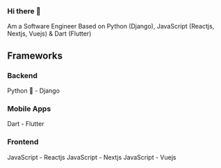 ### Hi there 👋
Am a Software Engineer Based on Python (Django), JavaScript (Reactjs, Nextjs, Vuejs) & Dart (Flutter)

## Frameworks
### Backend 
Python :snake: - Django

### Mobile Apps 
Dart - Flutter

### Frontend
JavaScript - Reactjs
JavaScript - Nextjs
JavaScript - Vuejs

<!--
**rexy09/rexy09** is a ✨ _special_ ✨ repository because its `README.md` (this file) appears on your GitHub profile.

Here are some ideas to get you started:

- 🔭 I’m currently working on ...
- 🌱 I’m currently learning ...
- 👯 I’m looking to collaborate on ...
- 🤔 I’m looking for help with ...
- 💬 Ask me about ...
- 📫 How to reach me: ...
- 😄 Pronouns: ...
- ⚡ Fun fact: ...
-->

